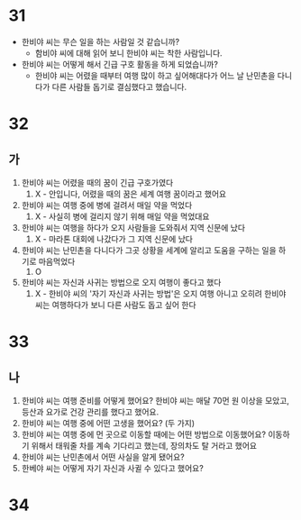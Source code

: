 # 31
* 한비야 씨는 무슨 일을 하는 사람일 것 같습니까?
	* 함비야 씨에 대해 읽어 보니 한비야 씨는 착한 사람입니다.
* 한비야 씨는 어떻게 해서 긴급 구호 활동을 하게 되었습니까?
	* 한비야 씨는 어렸을 때부터 여행 많이 하고 싶어해대다가 어느 날 난민촌을 다니다가 다른 사람들 돕기로 결심했다고 했습니다.
# 32
## 가
1. 한비야 씨는 어렸을 때의 꿈이 긴급 구호가였다 
	1. X - 안입니다, 어렸을 때의 꿈은 세계 여행 꿈이라고 했어요
2. 한비야 씨는 여행 중에 병에 걸려서 매일 약을 먹었다
	1. X - 사실히 병에 걸리지 않기 위해 매일 약을 먹었대요
3. 한비야 씨는 여행을 하다가 오지 사람들을 도와줘서 지역 신문에 났다
	1. X - 마라톤 대회에 나갔다가 그 지역 신문에 났다
4. 한비야 씨는 난민촌을 다니다가 그곳 상황을 세계에 알리고 도움을 구하는 일을 하기로 마음먹었다
	1. O
5. 한비야 씨는 자신과 사귀는 방법으로 오지 여행이 좋다고 했다
	1. X - 한비야 씨의 '자기 자신과 사귀는 방법'은 오지 여행 아니고 오히려 한비야 씨는 여행하다가 보니 다른 사람도 돕고 싶어 한다
# 33
## 나
1. 한비야 씨는 여행 준비를 어떻게 했어요? 한비야 씨는 매달 70먼 원 이상을 모았고, 등산과 요가로 건강 관리를 했다고 했어요.
2. 한비야 씨는 여행 중에 어떤 고생을 했어요? (두 가지)
3. 한비야 씨는 여행 중에 먼 곳으로 이동할 때에는 어떤 방법으로 이동했어요? 이동하기 위해서 태워줄 차를 계속 기다리고 했는데, 장의차도 탈 거라고 했어요
4. 한비야 씨는 난민촌에서 어떤 사실을 알게 됐어요?
5. 한베야 씨는 어떻게 자기 자신과 사귈 수 있다고 했어요?
# 34